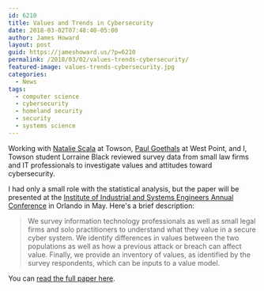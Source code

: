 ```yaml
---
id: 6210
title: Values and Trends in Cybersecurity
date: 2018-03-02T07:48:40-05:00
author: James Howard
layout: post
guid: https://jameshoward.us/?p=6210
permalink: /2018/03/02/values-trends-cybersecurity/
featured-image: values-trends-cybersecurity.jpg
categories:
  - News
tags:
  - computer science
  - cybersecurity
  - homeland security
  - security
  - systems science
---
```


Working with [Natalie Scala](https://www.drnataliescala.com) at
Towson, [Paul
Goethals](https://www.usma.edu/math/_layouts/wpFacultyBios/DisplayBio.aspx?ID=b65ee913-e572-4d32-9474-9bf372c143ae&List=1ebd54dc-d44d-4834-8add-2da90afb21f5)
at West Point, and I, Towson student Lorraine Black reviewed survey
data from small law firms and IT professionals to investigate values
and attitudes toward cybersecurity.

I had only a small role with the statistical analysis, but the paper
will be presented at the [Institute of Industrial and Systems
Engineers Annual Conference](http://www.iise.org/Annual/) in Orlando
in May.  Here's a brief description:

> We survey information technology professionals as well as small
legal firms and solo practitioners to understand what they value
in a secure cyber system.  We identify differences in values between
the two populations as well as how a previous attack or breach can
affect value.  Finally, we provide an inventory of values, as
identified by the survey respondents, which can be inputs to a value
model.

You can [read the full paper
here](/assets/docs/Black-Values-and-Trends-in-Cybersecurity.pdf).
